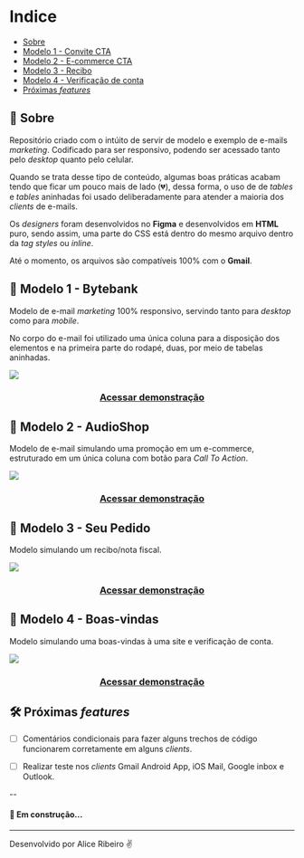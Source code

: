 # Indice
- [Sobre](#-sobre)
- [Modelo 1 - Convite CTA](#-Modelo-1---Bytebank)
- [Modelo 2 - E-commerce CTA](#-Modelo-2---AudioShop)
- [Modelo 3 - Recibo](#-Modelo-3---Seu-Pedido)
- [Modelo 4 - Verificação de conta](#-Modelo-4---Boas-vindas)
- [Próximas *features*](#-Próximas-*features*)

## 📑 Sobre

Repositório criado com o intúito de servir de modelo e exemplo de e-mails *marketing*. Codificado para ser responsivo, podendo ser acessado tanto pelo *desktop* quanto pelo celular. 

Quando se trata desse tipo de conteúdo, algumas boas práticas acabam tendo que ficar um pouco mais de lado (💔), dessa forma, o uso de de *tables* e *tables* aninhadas foi usado deliberadamente para atender a maioria dos *clients* de e-mails.

Os *designers* foram desenvolvidos no **Figma** e desenvolvidos em **HTML** puro, sendo assim, uma parte do CSS está dentro do mesmo arquivo dentro da *tag styles* ou *inline*. 

Até o momento, os arquivos são compatíveis 100% com o **Gmail**.

## 📩 Modelo 1 - Bytebank

Modelo de e-mail *marketing* 100% responsivo, servindo tanto para *desktop* como para *mobile*.

No corpo do e-mail foi utilizado uma única coluna para a disposição dos elementos e na primeira parte do rodapé, duas, por meio de tabelas aninhadas. 

<img src="https://ik.imagekit.io/aliceribeiro/Bytebank_-_Desktop_e_Mobile_BElb9NjW1.png">

<h3 align="center">
  <a href="https://aliceribeiro.github.io/email_marketing/mail_mkt_bytebank/mail_mkt_convite.html">Acessar demonstração</a>
</h3>

## 📩 Modelo 2 - AudioShop

Modelo de e-mail simulando uma promoção em um e-commerce, estruturado em um única coluna com botão para *Call To Action*. 

<img src="https://ik.imagekit.io/aliceribeiro/AudioShop_-_Desktop__img__LhZCSWLc6.png">

<h3 align="center">
  <a href="https://aliceribeiro.github.io/email_marketing/mail_mkt_audioshop/mail_mkt_audioshop.html">Acessar demonstração</a>
</h3>

## 📩 Modelo 3 - Seu Pedido

Modelo simulando um recibo/nota fiscal.

<img src="https://ik.imagekit.io/aliceribeiro/Recibo_-_Desktop__img__zNCAxBW1I.png">

<h3 align="center">
  <a href="https://aliceribeiro.github.io/email_marketing/mail_mkt_recibo/mail_mkt_recibo.html">Acessar demonstração</a>
</h3>

## 📩 Modelo 4 - Boas-vindas

Modelo simulando uma boas-vindas à uma site e verificação de conta.

<img src="https://ik.imagekit.io/aliceribeiro/Boas-vindas_-_Desktop__img__rneXM8_K_.png">

<h3 align="center">
  <a href="https://aliceribeiro.github.io/email_marketing/mail_mkt_verificacao/mail_mkt_verificacao_conta.html">Acessar demonstração</a>
</h3>

## 🛠 Próximas *features*

- [ ] Comentários condicionais para fazer alguns trechos de código funcionarem corretamente em alguns *clients*.

- [ ] Realizar teste nos *clients* Gmail Android App, iOS Mail, Google inbox e Outlook.

--

<h4>🚧 Em construção...</h4>

---
Desenvolvido por Alice Ribeiro ✌
